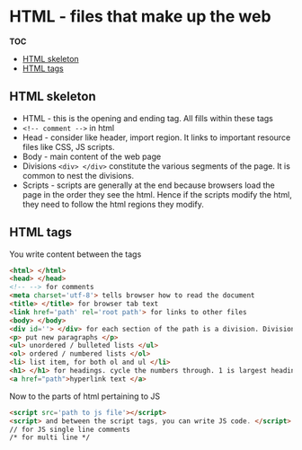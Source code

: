 # HTML - files that make up the web

**TOC**
<!-- MarkdownTOC -->

- [HTML skeleton](#html-skeleton)
- [HTML tags](#html-tags)

<!-- /MarkdownTOC -->

## HTML skeleton
 - HTML - this is the opening and ending tag. All fills within these tags
  - `<!-- comment -->` in html
 - Head - consider like header, import region. It links to important resource files like CSS, JS scripts.
 - Body - main content of the web page
 - Divisions `<div> </div>` constitute the various segments of the page. It is common to nest the divisions.
 - Scripts - scripts are generally at the end because browsers load the page in the order they see the html. Hence if the scripts modify the html, they need to follow the html regions they modify.

## HTML tags
You write content between the tags
```HTML
<html> </html>
<head> </head>
<!-- --> for comments
<meta charset='utf-8'> tells browser how to read the document
<title> </title> for browser tab text
<link href='path' rel='root path'> for links to other files
<body> </body>
<div id=''> </div> for each section of the path is a division. Divisions can be nested within one another
<p> put new paragraphs </p>
<ul> unordered / bulleted lists </ul>
<ol> ordered / numbered lists </ol>
<li> list item, for both ol and ul </li>
<h1> </h1> for headings. cycle the numbers through. 1 is largest heading
<a href="path">hyperlink text </a>
```
Now to the parts of html pertaining to JS
```HTML
<script src='path to js file'></script>
<script> and between the script tags, you can write JS code. </script>
// for JS single line comments
/* for multi line */
```